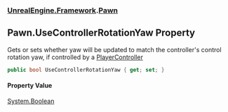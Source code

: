 ### [UnrealEngine.Framework](UnrealEngine_Framework.md 'UnrealEngine.Framework').[Pawn](Pawn.md 'UnrealEngine.Framework.Pawn')
## Pawn.UseControllerRotationYaw Property
Gets or sets whether yaw will be updated to match the controller's control rotation yaw, if controlled by a [PlayerController](PlayerController.md 'UnrealEngine.Framework.PlayerController')
```csharp
public bool UseControllerRotationYaw { get; set; }
```
#### Property Value
[System.Boolean](https://docs.microsoft.com/en-us/dotnet/api/System.Boolean 'System.Boolean')
